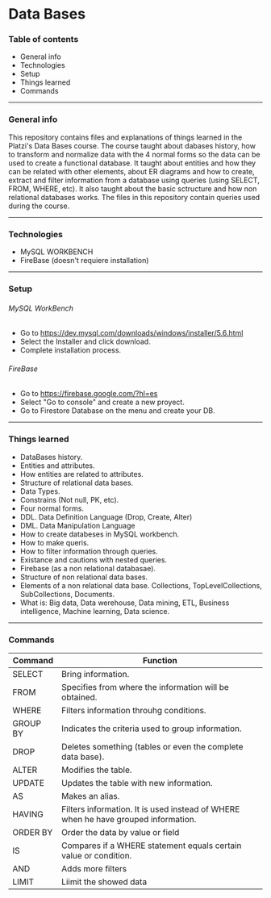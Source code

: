 # Data Bases
### Table of contents
- General info
- Technologies
- Setup
- Things learned
- Commands


------------

### General info

This repository contains files and explanations of things learned in the Platzi's Data Bases course. The course taught about dabases history, how to transform and normalize data with the 4 normal forms so the data can be used to create a functional database. It taught about entities and how they can be related with other elements, about ER diagrams and how to create, extract and filter information from a database using queries (using SELECT, FROM, WHERE, etc). It also taught about the basic sctructure and how non relational databases works. The files in this repository contain queries used during the course.

------------

### Technologies
- MySQL WORKBENCH
- FireBase (doesn't requiere installation)



------------

### Setup

###### MySQL WorkBench
- Go to https://dev.mysql.com/downloads/windows/installer/5.6.html
- Select the Installer and click download.
- Complete installation process.

###### FireBase
- Go to https://firebase.google.com/?hl=es
- Select "Go to console" and create a new proyect.
- Go to Firestore Database on the menu and create your DB.




------------
### Things learned
- DataBases history.
- Entities and attributes.
- How entities are related to attributes.
- Structure of relational data bases.
- Data Types.
- Constrains (Not null, PK, etc).
- Four normal forms.
- DDL. Data Definition Language (Drop, Create, Alter)
- DML. Data Manipulation Language
- How to create databeses in MySQL workbench.
- How to make queris.
- How to filter information through queries.
- Existance and cautions with nested queries.
- Firebase (as a non relational databasae).
- Structure of non relational data bases.
- Elements of a non relational data base. Collections, TopLevelCollections, SubCollections, Documents. 
- What is: Big data, Data werehouse, Data mining, ETL, Business intelligence, Machine learning, Data science.




------------
### Commands
|  Command | Function  |
| ------------ | ------------ |
| SELECT | Bring information.   |
| FROM | Specifies from where the information will be obtained. |
| WHERE | Filters information throuhg conditions.|
| GROUP BY | Indicates the criteria used to group information. |
| DROP | Deletes something (tables or even the complete data base). |
| ALTER | Modifies the table. |
| UPDATE | Updates the table with new information. |
| AS | Makes an alias. |
| HAVING | Filters information. It is used instead of WHERE when he have grouped information. |
| ORDER BY | Order the data by value or field  |
| IS | Compares if a WHERE statement equals certain value or condition. |
| AND | Adds more filters |
| LIMIT | Liimit the showed data |


